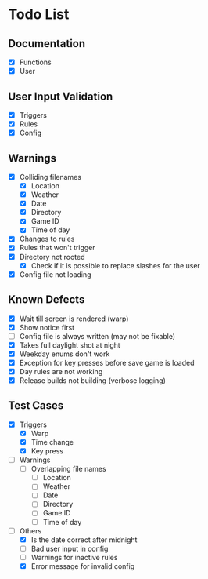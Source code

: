 # Todo List

## Documentation

- [x] Functions
- [x] User

## User Input Validation

- [x] Triggers
- [x] Rules
- [x] Config

## Warnings

- [x] Colliding filenames
  - [x] Location
  - [x] Weather
  - [x] Date
  - [x] Directory
  - [x] Game ID
  - [x] Time of day
- [x] Changes to rules
- [x] Rules that won't trigger
- [x] Directory not rooted
  - [x] Check if it is possible to replace slashes for the user
- [x] Config file not loading

## Known Defects

- [x] Wait till screen is rendered (warp)
- [x] Show notice first
- [ ] Config file is always written (may not be fixable)
- [x] Takes full daylight shot at night
- [x] Weekday enums don't work
- [x] Exception for key presses before save game is loaded
- [x] Day rules are not working
- [x] Release builds not building (verbose logging)

## Test Cases

- [x] Triggers
  - [x] Warp
  - [x] Time change
  - [x] Key press
- [ ] Warnings
  - [ ] Overlapping file names
    - [ ] Location
    - [ ] Weather
    - [ ] Date
    - [ ] Directory
    - [ ] Game ID
    - [ ] Time of day
- [ ] Others
  - [x] Is the date correct after midnight
  - [ ] Bad user input in config
  - [ ] Warnings for inactive rules
  - [x] Error message for invalid config
